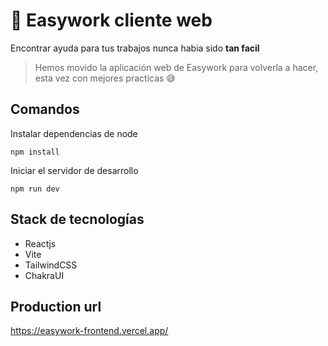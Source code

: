 # 📝 Easywork cliente web

Encontrar ayuda para tus trabajos nunca habia sido **tan facil**

> Hemos movido la aplicación web de Easywork para volverla a
> hacer, esta vez con mejores practicas 😅

## Comandos

Instalar dependencias de node

```
npm install
```

Iniciar el servidor de desarrollo

```
npm run dev
```

## Stack de tecnologías

- Reactjs
- Vite
- TailwindCSS
- ChakraUI

## Production url

https://easywork-frontend.vercel.app/
